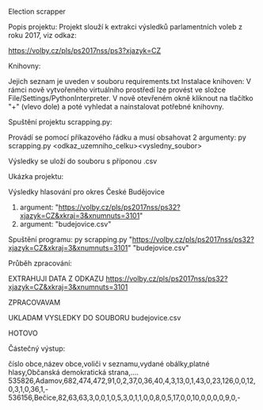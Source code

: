 Election scrapper

Popis projektu: Projekt slouží k extrakci výsledků parlamentních voleb z roku 2017, viz odkaz:

https://volby.cz/pls/ps2017nss/ps3?xjazyk=CZ

Knihovny:

Jejich seznam je uveden v souboru requirements.txt
Instalace knihoven: V rámci nově vytvořeného virtuálního prostředí lze provést ve složce
File/Settings/PythonInterpreter. V nově otevřeném okně kliknout na tlačítko "+" (vlevo dole) a poté
vyhledat a nainstalovat potřebné knihovny.

Spuštění projektu scrapping.py:

Provádí se pomocí příkazového řádku a musí obsahovat 2 argumenty:
py scrapping.py <odkaz_uzemniho_celku><vysledny_soubor>

Výsledky se uloží do souboru s příponou .csv

Ukázka projektu:

Výsledky hlasování pro okres České Budějovice

1. argument: "https://volby.cz/pls/ps2017nss/ps32?xjazyk=CZ&xkraj=3&xnumnuts=3101"
2. argument: "budejovice.csv"

Spuštění programu:
py scrapping.py "https://volby.cz/pls/ps2017nss/ps32?xjazyk=CZ&xkraj=3&xnumnuts=3101" "budejovice.csv"

Průběh zpracování:

EXTRAHUJI DATA Z ODKAZU https://volby.cz/pls/ps2017nss/ps32?xjazyk=CZ&xkraj=3&xnumnuts=3101

ZPRACOVAVAM

UKLADAM VYSLEDKY DO SOUBORU budejovice.csv

HOTOVO

Částečný výstup:

číslo obce,název obce,voliči v seznamu,vydané obálky,platné hlasy,Občanská demokratická strana,....
535826,Adamov,682,474,472,91,0,2,37,0,36,40,4,3,13,0,1,43,0,23,126,0,0,12,0,3,1,0,36,1,-
536156,Bečice,82,63,63,3,0,0,1,0,5,3,0,1,1,0,0,8,0,5,17,0,0,10,0,0,0,0,9,0,-
